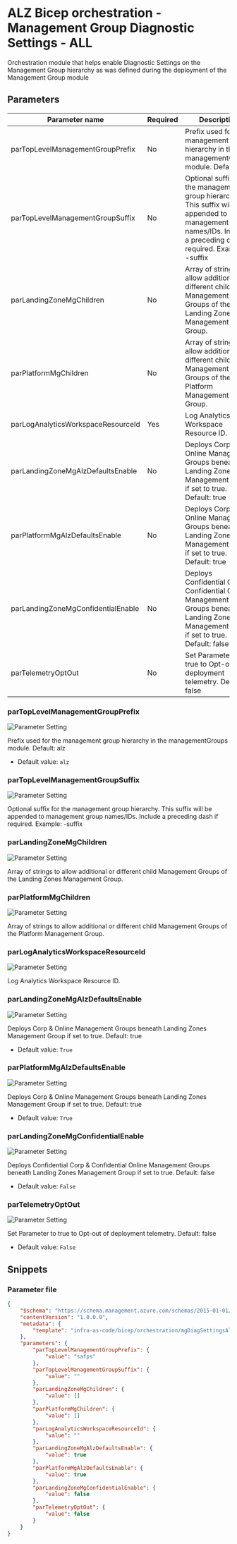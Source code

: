 # ALZ Bicep orchestration - Management Group Diagnostic Settings - ALL

Orchestration module that helps enable Diagnostic Settings on the Management Group hierarchy as was defined during the deployment of the Management Group module

## Parameters

Parameter name | Required | Description
-------------- | -------- | -----------
parTopLevelManagementGroupPrefix | No       | Prefix used for the management group hierarchy in the managementGroups module. Default: alz
parTopLevelManagementGroupSuffix | No       | Optional suffix for the management group hierarchy. This suffix will be appended to management group names/IDs. Include a preceding dash if required. Example: -suffix
parLandingZoneMgChildren | No       | Array of strings to allow additional or different child Management Groups of the Landing Zones Management Group.
parPlatformMgChildren | No       | Array of strings to allow additional or different child Management Groups of the Platform Management Group.
parLogAnalyticsWorkspaceResourceId | Yes      | Log Analytics Workspace Resource ID.
parLandingZoneMgAlzDefaultsEnable | No       | Deploys Corp & Online Management Groups beneath Landing Zones Management Group if set to true. Default: true
parPlatformMgAlzDefaultsEnable | No       | Deploys Corp & Online Management Groups beneath Landing Zones Management Group if set to true. Default: true
parLandingZoneMgConfidentialEnable | No       | Deploys Confidential Corp & Confidential Online Management Groups beneath Landing Zones Management Group if set to true. Default: false
parTelemetryOptOut | No       | Set Parameter to true to Opt-out of deployment telemetry. Default: false

### parTopLevelManagementGroupPrefix

![Parameter Setting](https://img.shields.io/badge/parameter-optional-green?style=flat-square)

Prefix used for the management group hierarchy in the managementGroups module. Default: alz

- Default value: `alz`

### parTopLevelManagementGroupSuffix

![Parameter Setting](https://img.shields.io/badge/parameter-optional-green?style=flat-square)

Optional suffix for the management group hierarchy. This suffix will be appended to management group names/IDs. Include a preceding dash if required. Example: -suffix

### parLandingZoneMgChildren

![Parameter Setting](https://img.shields.io/badge/parameter-optional-green?style=flat-square)

Array of strings to allow additional or different child Management Groups of the Landing Zones Management Group.

### parPlatformMgChildren

![Parameter Setting](https://img.shields.io/badge/parameter-optional-green?style=flat-square)

Array of strings to allow additional or different child Management Groups of the Platform Management Group.

### parLogAnalyticsWorkspaceResourceId

![Parameter Setting](https://img.shields.io/badge/parameter-required-orange?style=flat-square)

Log Analytics Workspace Resource ID.

### parLandingZoneMgAlzDefaultsEnable

![Parameter Setting](https://img.shields.io/badge/parameter-optional-green?style=flat-square)

Deploys Corp & Online Management Groups beneath Landing Zones Management Group if set to true. Default: true

- Default value: `True`

### parPlatformMgAlzDefaultsEnable

![Parameter Setting](https://img.shields.io/badge/parameter-optional-green?style=flat-square)

Deploys Corp & Online Management Groups beneath Landing Zones Management Group if set to true. Default: true

- Default value: `True`

### parLandingZoneMgConfidentialEnable

![Parameter Setting](https://img.shields.io/badge/parameter-optional-green?style=flat-square)

Deploys Confidential Corp & Confidential Online Management Groups beneath Landing Zones Management Group if set to true. Default: false

- Default value: `False`

### parTelemetryOptOut

![Parameter Setting](https://img.shields.io/badge/parameter-optional-green?style=flat-square)

Set Parameter to true to Opt-out of deployment telemetry. Default: false

- Default value: `False`

## Snippets

### Parameter file

```json
{
    "$schema": "https://schema.management.azure.com/schemas/2015-01-01/deploymentParameters.json#",
    "contentVersion": "1.0.0.0",
    "metadata": {
        "template": "infra-as-code/bicep/orchestration/mgDiagSettingsAll/mgDiagSettingsAll.json"
    },
    "parameters": {
        "parTopLevelManagementGroupPrefix": {
            "value": "safps"
        },
        "parTopLevelManagementGroupSuffix": {
            "value": ""
        },
        "parLandingZoneMgChildren": {
            "value": []
        },
        "parPlatformMgChildren": {
            "value": []
        },
        "parLogAnalyticsWorkspaceResourceId": {
            "value": ""
        },
        "parLandingZoneMgAlzDefaultsEnable": {
            "value": true
        },
        "parPlatformMgAlzDefaultsEnable": {
            "value": true
        },
        "parLandingZoneMgConfidentialEnable": {
            "value": false
        },
        "parTelemetryOptOut": {
            "value": false
        }
    }
}
```
